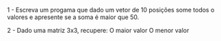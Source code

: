 



1 - Escreva um progama que dado um vetor de 10 posições some todos o valores e apresente se a soma é maior que 50.

2 - Dado uma matriz 3x3, recupere:
    O maior valor
    O menor valor  




